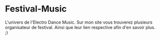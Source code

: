 # Festival-Music
L'univers de l'Electro Dance Music.
Sur mon site vous trouverez plusieurs organisateur de festival.
Ainsi que leur lien respective afin d'en savoir plus. ;)
